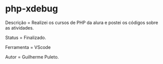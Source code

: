# php-xdebug

Descrição = Realizei os cursos de PHP da alura e postei os códigos sobre as atividades.

Status = Finalizado.

Ferramenta = VScode

Autor = Guilherme Puleto.
